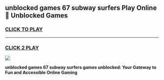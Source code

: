 
## unblocked games 67 subway surfers Play Online 👋 Unblocked Games
<h3>
<a href="https://premium.freeplayer.one?title=unblocked_games_67_subway_surfers&ref=19F">CLICK TO PLAY</a></h3>
<hr>

<h3>
<a href="https://premium.freeplayer.one?title=unblocked_games_67_subway_surfers&ref=19F">CLICK 2 PLAY</a>
  
</h3>

<a href="https://premium.freeplayer.one?title=unblocked_games_67_subway_surfers&ref=19F"><img src="https://clearcache.store/games.png"></a>


**unblocked games 67 subway surfers games unblocked: Your Gateway to Fun and Accessible Online Gaming**
